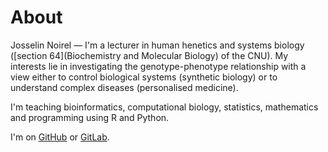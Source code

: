 # About

Josselin Noirel — I'm a lecturer in human henetics and systems biology ([section 64](Biochemistry and Molecular Biology) of the CNU).  My interests lie in investigating the genotype-phenotype relationship with a view either to control biological systems (synthetic biology) or to understand complex diseases (personalised medicine).

I'm teaching bioinformatics, computational biology, statistics, mathematics and programming using R and Python.

I'm on [GitHub](https://github.com/JosselinNoirel) or [GitLab](https://gitlab.com/josselin.noirel).
